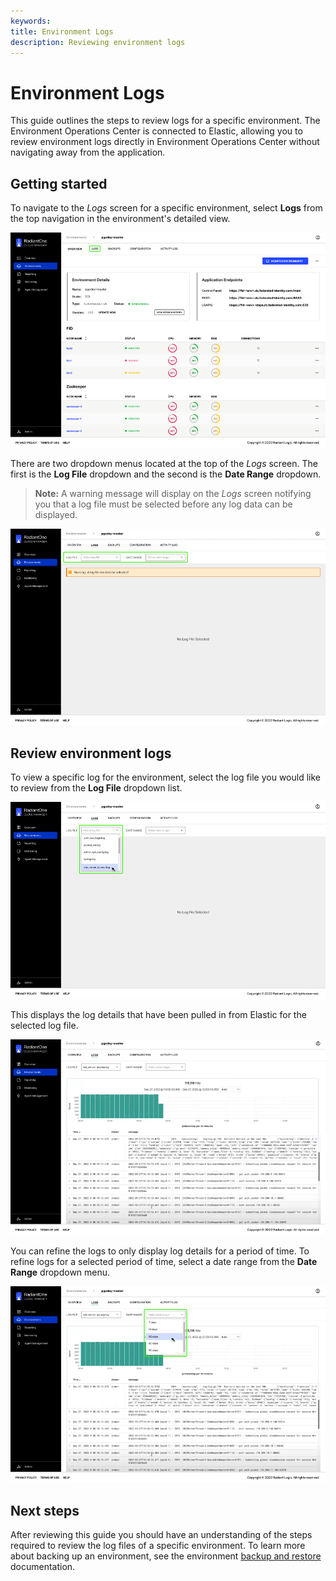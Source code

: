 ```yaml
---
keywords:
title: Environment Logs
description: Reviewing environment logs
---
```

# Environment Logs

This guide outlines the steps to review logs for a specific environment. The Environment Operations Center is connected to Elastic, allowing you to review environment logs directly in Environment Operations Center without navigating away from the application.

## Getting started

To navigate to the *Logs* screen for a specific environment, select **Logs** from the top navigation in the environment's detailed view.

![image description](images/select-logs.png)

There are two dropdown menus located at the top of the *Logs* screen. The first is the **Log File** dropdown and the second is the **Date Range** dropdown.

> **Note:** A warning message will display on the *Logs* screen notifying you that a log file must be selected before any log data can be displayed.

![image description](images/logs-home.png)

## Review environment logs

To view a specific log for the environment, select the log file you would like to review from the **Log File** dropdown list.

![image description](images/logfile-dropdown.png)

This displays the log details that have been pulled in from Elastic for the selected log file.

![image description](images/log-details.png)

You can refine the logs to only display log details for a period of time. To refine logs for a selected period of time, select a date range from the **Date Range** dropdown menu.

![image description](images/daterange-dropdown.png)

## Next steps

After reviewing this guide you should have an understanding of the steps required to review the log files of a specific environment. To learn more about backing up an environment, see the environment [backup and restore](../backup-and-restore/backup-restore-overview.md) documentation.
